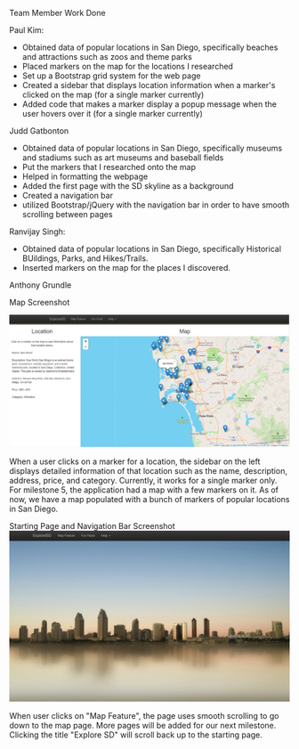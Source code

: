 Team Member Work Done

Paul Kim:
- Obtained data of popular locations in San Diego, specifically beaches and attractions such as zoos and theme parks
- Placed markers on the map for the locations I researched
- Set up a Bootstrap grid system for the web page
- Created a sidebar that displays location information when a marker's clicked on the map (for a single marker currently)
- Added code that makes a marker display a popup message when the user hovers over it (for a single marker currently)

Judd Gatbonton
- Obtained data of popular locations in San Diego, specifically museums and stadiums such as art museums and baseball fields
- Put the markers that I researched onto the map
- Helped in formatting the webpage
- Added the first page with the SD skyline as a background
- Created a navigation bar
- utilized Bootstrap/jQuery with the navigation bar in order to have smooth scrolling between pages


Ranvijay Singh:
- Obtained data of popular locations in San Diego, specifically Historical BUildings, Parks, and Hikes/Trails.
- Inserted markers on the map for the places I discovered.

Anthony Grundle

Map Screenshot

![Map Screenshot](/exploreSD/images/milestone7_screenshot.jpg?raw=true)

When a user clicks on a marker for a location, the sidebar on the left displays detailed information
of that location such as the name, description, address, price, and category. Currently, it works
for a single marker only. For milestone 5, the application had a map with a few markers on it.
As of now, we have a map populated with a bunch of markers of popular locations in San Diego.

Starting Page and Navigation Bar Screenshot
![Starting Page and Navigation Bar Screenshot](/exploreSD/images/milestone7screenshot2.jpg?raw=true)

When user clicks on "Map Feature", the page uses smooth scrolling to go down to the map page. More pages will be added for our next milestone. Clicking the title "Explore SD" will scroll back up to the starting page.
